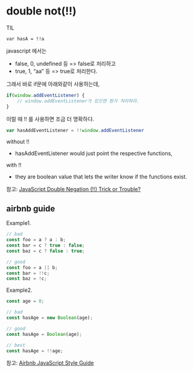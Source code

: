 # double not(!!)

TIL

```
var hasA = !!a
```

javascript 에서는 

* false, 0, undefined 등 => false로 처리하고
* true, 1, “aa” 등 => true로 처리한다.

그래서 바로 if문에 아래와같이 사용하는데,

```javascript
if(window.addEventListener) {
	// window.addEventListener가 있으면 뭔가 처리하라.
}
```

이럴 때 !! 를 사용하면 조금 더 명확하다.

```javascript
var hasAddEventListener = !!window.addEventListener
```

without !!

* hasAddEventListener would just point the respective functions,

with !!

* they are boolean value that lets the writer know if the functions exist.

참고: [JavaScript Double Negation (!!) Trick or Trouble?](https://www.sitepoint.com/javascript-double-negation-trick-trouble/)

## airbnb guide

Example1.

```javascript
// bad
const foo = a ? a : b;
const bar = c ? true : false;
const baz = c ? false : true;

// good
const foo = a || b;
const bar = !!c;
const baz = !c;
```

Example2.

```javascript
const age = 0;

// bad
const hasAge = new Boolean(age);

// good
const hasAge = Boolean(age);

// best
const hasAge = !!age;
```

참고: [Airbnb JavaScript Style Guide](http://airbnb.io/javascript/)